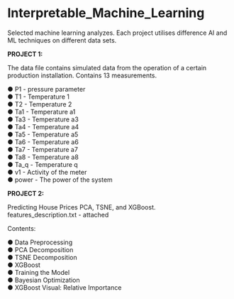 # Interpretable_Machine_Learning
Selected machine learning analyzes. Each project utilises difference AI and ML techniques on different data sets.

**PROJECT 1:**

The data file contains simulated data from the operation of a certain production installation. Contains 13 measurements.

● P1 - pressure parameter <br> 
● T1 - Temperature 1 <br> 
● T2 - Temperature 2 <br> 
● Ta1 - Temperature a1 <br> 
● Ta3 - Temperature a3 <br> 
● Ta4 - Temperature a4 <br> 
● Ta5 - Temperature a5 <br> 
● Ta6 - Temperature a6 <br> 
● Ta7 - Temperature a7 <br> 
● Ta8 - Temperature a8 <br> 
● Ta_q - Temperature q <br> 
● v1 - Activity of the meter <br> 
● power - The power of the system <br> 

**PROJECT 2:**

Predicting House Prices PCA, TSNE, and XGBoost. <br> 
features_description.txt - attached

Contents:

● Data Preprocessing <br> 
● PCA Decomposition <br> 
● TSNE Decomposition <br> 
● XGBoost <br> 
● Training the Model <br> 
● Bayesian Optimization <br> 
● XGBoost Visual: Relative Importance <br> 
